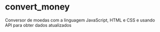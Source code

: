 # convert_money
Conversor de moedas com a linguagem JavaScript, HTML e CSS e usando API para obter dados atualizados
